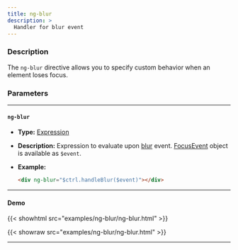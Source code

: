 ```yaml
---
title: ng-blur
description: >
  Handler for blur event
---
```


### Description

The `ng-blur` directive allows you to specify custom behavior when an element
loses focus.

### Parameters

---

#### `ng-blur`

- **Type:** [Expression](../../../typedoc/types/Expression.html)
- **Description:** Expression to evaluate upon
  [blur](https://developer.mozilla.org/en-US/docs/Web/API/Element/blur_event)
  event.
  [FocusEvent](https://developer.mozilla.org/en-US/docs/Web/API/FocusEvent)
  object is available as `$event`.
- **Example:**

  ```html
  <div ng-blur="$ctrl.handleBlur($event)"></div>
  ```

---

#### Demo

{{< showhtml src="examples/ng-blur/ng-blur.html" >}}

{{< showraw src="examples/ng-blur/ng-blur.html" >}}

---

